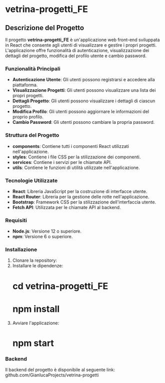 # vetrina-progetti_FE

## Descrizione del Progetto

Il progetto **vetrina-progetti_FE** è un'applicazione web front-end sviluppata in React che consente agli utenti di visualizzare e gestire i propri progetti. L'applicazione offre funzionalità di autenticazione, visualizzazione dei dettagli del progetto, modifica del profilo utente e cambio password.

### Funzionalità Principali

- **Autenticazione Utente**: Gli utenti possono registrarsi e accedere alla piattaforma.
- **Visualizzazione Progetti**: Gli utenti possono visualizzare una lista dei propri progetti.
- **Dettagli Progetto**: Gli utenti possono visualizzare i dettagli di ciascun progetto.
- **Modifica Profilo**: Gli utenti possono aggiornare le informazioni del proprio profilo.
- **Cambio Password**: Gli utenti possono cambiare la propria password.

### Struttura del Progetto

- **components**: Contiene tutti i componenti React utilizzati nell'applicazione.
- **styles**: Contiene i file CSS per la stilizzazione dei componenti.
- **services**: Contiene i servizi per le chiamate API.
- **utils**: Contiene le funzioni di utilità utilizzate nell'applicazione.

### Tecnologie Utilizzate

- **React**: Libreria JavaScript per la costruzione di interfacce utente.
- **React Router**: Libreria per la gestione delle rotte nell'applicazione.
- **Bootstrap**: Framework CSS per la stilizzazione dell'interfaccia utente.
- **Fetch API**: Utilizzata per le chiamate API al backend.

### Requisiti

- **Node.js**: Versione 12 o superiore.
- **npm**: Versione 6 o superiore.

### Installazione

1. Clonare la repository:
2. Installare le dipendenze:
    # cd vetrina-progetti_FE
    # npm install
3. Avviare l'applicazione:
    # npm start

### Backend
Il backend del progetto è disponibile al seguente link: github.com/GianlucaProjects/vetrina-progetti 
